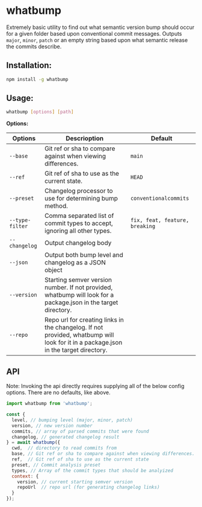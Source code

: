 whatbump
===

Extremely basic utility to find out what semantic version bump should occur for a given folder based upon conventional commit messages. Outputs `major`, `minor`, `patch` or an empty string based upon what semantic release the commits describe.

## Installation:

```sh
npm install -g whatbump
```

## Usage:

```sh
whatbump [options] [path]
```

**Options:**

| Options | Descrioption | Default |
| --- | --- | --- |
| `--base` | Git ref or sha to compare against when viewing differences.| `main` |
| `--ref` | Git ref of sha to use as the current state. | `HEAD` |
| `--preset` | Changelog processor to use for determining bump method.  |`conventionalcommits` |
| `--type-filter` | Comma separated list of commit types to accept, ignoring all other types. | `fix, feat, feature, breaking` |
|  `--changelog`     |   Output changelog body| |
|  `--json`          |   Output both bump level and changelog as a JSON object| |
|  `--version`   |   Starting semver version number. If not provided, whatbump will look for a package.json in the target directory. | |
|  `--repo`      |   Repo url for creating links in the changelog. If not provided, whatbump will look for it in a package.json in the target directory. | |

## API

Note: Invoking the api directly requires supplying all of the below config options. There are no defaults, like above.

```js
import whatbump from 'whatbump';

const {
  level, // bumping level (major, minor, patch)
  version, // new version number
  commits, // array of parsed commits that were found
  changelog, // generated changelog result
} = await whatbump({
  cwd,  // directory to read commits from
  base, // Git ref or sha to compare against when viewing differences.
  ref,  // Git ref of sha to use as the current state
  preset, // Commit analysis preset
  types, // Array of the commit types that should be analyized
  context: {
    version, // current starting semver version
    repoUrl  // repo url (for generating changelog links)
  }
});
```